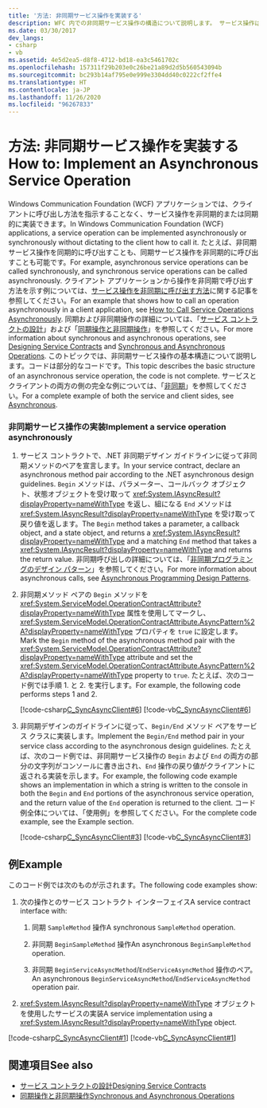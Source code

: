```yaml
---
title: '方法: 非同期サービス操作を実装する'
description: WFC 内での非同期サービス操作の構造について説明します。 サービス操作は、非同期的または同期的に実装できます。
ms.date: 03/30/2017
dev_langs:
- csharp
- vb
ms.assetid: 4e5d2ea5-d8f8-4712-bd18-ea3c5461702c
ms.openlocfilehash: 157311f29b203e0c26be21a89d2d5b560543094b
ms.sourcegitcommit: bc293b14af795e0e999e3304dd40c0222cf2ffe4
ms.translationtype: HT
ms.contentlocale: ja-JP
ms.lasthandoff: 11/26/2020
ms.locfileid: "96267833"
---
```

# <a name="how-to-implement-an-asynchronous-service-operation"></a><span data-ttu-id="1f610-104">方法: 非同期サービス操作を実装する</span><span class="sxs-lookup"><span data-stu-id="1f610-104">How to: Implement an Asynchronous Service Operation</span></span>

<span data-ttu-id="1f610-105">Windows Communication Foundation (WCF) アプリケーションでは、クライアントに呼び出し方法を指示することなく、サービス操作を非同期的または同期的に実装できます。</span><span class="sxs-lookup"><span data-stu-id="1f610-105">In Windows Communication Foundation (WCF) applications, a service operation can be implemented asynchronously or synchronously without dictating to the client how to call it.</span></span> <span data-ttu-id="1f610-106">たとえば、非同期サービス操作を同期的に呼び出すことも、同期サービス操作を非同期的に呼び出すことも可能です。</span><span class="sxs-lookup"><span data-stu-id="1f610-106">For example, asynchronous service operations can be called synchronously, and synchronous service operations can be called asynchronously.</span></span> <span data-ttu-id="1f610-107">クライアント アプリケーションから操作を非同期で呼び出す方法を示す例については、[サービス操作を非同期に呼び出す方法](./feature-details/how-to-call-wcf-service-operations-asynchronously.md)に関する記事を参照してください。</span><span class="sxs-lookup"><span data-stu-id="1f610-107">For an example that shows how to call an operation asynchronously in a client application, see [How to: Call Service Operations Asynchronously](./feature-details/how-to-call-wcf-service-operations-asynchronously.md).</span></span> <span data-ttu-id="1f610-108">同期および非同期操作の詳細については、「[サービス コントラクトの設計](designing-service-contracts.md)」および「[同期操作と非同期操作](synchronous-and-asynchronous-operations.md)」を参照してください。</span><span class="sxs-lookup"><span data-stu-id="1f610-108">For more information about synchronous and asynchronous operations, see [Designing Service Contracts](designing-service-contracts.md) and [Synchronous and Asynchronous Operations](synchronous-and-asynchronous-operations.md).</span></span> <span data-ttu-id="1f610-109">このトピックでは、非同期サービス操作の基本構造について説明します。コードは部分的なコードです。</span><span class="sxs-lookup"><span data-stu-id="1f610-109">This topic describes the basic structure of an asynchronous service operation, the code is not complete.</span></span> <span data-ttu-id="1f610-110">サービスとクライアントの両方の側の完全な例については、「[非同期](/previous-versions/dotnet/netframework-4.0/ms751505(v=vs.100))」を参照してください。</span><span class="sxs-lookup"><span data-stu-id="1f610-110">For a complete example of both the service and client sides, see [Asynchronous](/previous-versions/dotnet/netframework-4.0/ms751505(v=vs.100)).</span></span>  
  
### <a name="implement-a-service-operation-asynchronously"></a><span data-ttu-id="1f610-111">非同期サービス操作の実装</span><span class="sxs-lookup"><span data-stu-id="1f610-111">Implement a service operation asynchronously</span></span>  
  
1. <span data-ttu-id="1f610-112">サービス コントラクトで、.NET 非同期デザイン ガイドラインに従って非同期メソッドのペアを宣言します。</span><span class="sxs-lookup"><span data-stu-id="1f610-112">In your service contract, declare an asynchronous method pair according to the .NET asynchronous design guidelines.</span></span> <span data-ttu-id="1f610-113">`Begin` メソッドは、パラメーター、コールバック オブジェクト、状態オブジェクトを受け取って <xref:System.IAsyncResult?displayProperty=nameWithType> を返し、組になる `End` メソッドは <xref:System.IAsyncResult?displayProperty=nameWithType> を受け取って戻り値を返します。</span><span class="sxs-lookup"><span data-stu-id="1f610-113">The `Begin` method takes a parameter, a callback object, and a state object, and returns a <xref:System.IAsyncResult?displayProperty=nameWithType> and a matching `End` method that takes a <xref:System.IAsyncResult?displayProperty=nameWithType> and returns the return value.</span></span> <span data-ttu-id="1f610-114">非同期呼び出しの詳細については、「[非同期プログラミングのデザイン パターン](../../standard/asynchronous-programming-patterns/event-based-asynchronous-pattern-eap.md)」を参照してください。</span><span class="sxs-lookup"><span data-stu-id="1f610-114">For more information about asynchronous calls, see [Asynchronous Programming Design Patterns](../../standard/asynchronous-programming-patterns/event-based-asynchronous-pattern-eap.md).</span></span>  
  
2. <span data-ttu-id="1f610-115">非同期メソッド ペアの `Begin` メソッドを <xref:System.ServiceModel.OperationContractAttribute?displayProperty=nameWithType> 属性を使用してマークし、<xref:System.ServiceModel.OperationContractAttribute.AsyncPattern%2A?displayProperty=nameWithType> プロパティを `true` に設定します。</span><span class="sxs-lookup"><span data-stu-id="1f610-115">Mark the `Begin` method of the asynchronous method pair with the <xref:System.ServiceModel.OperationContractAttribute?displayProperty=nameWithType> attribute and set the <xref:System.ServiceModel.OperationContractAttribute.AsyncPattern%2A?displayProperty=nameWithType> property to `true`.</span></span> <span data-ttu-id="1f610-116">たとえば、次のコード例では手順 1. と 2. を実行します。</span><span class="sxs-lookup"><span data-stu-id="1f610-116">For example, the following code performs steps 1 and 2.</span></span>  
  
     [!code-csharp[C_SyncAsyncClient#6](../../../samples/snippets/csharp/VS_Snippets_CFX/c_syncasyncclient/cs/services.cs#6)]
     [!code-vb[C_SyncAsyncClient#6](../../../samples/snippets/visualbasic/VS_Snippets_CFX/c_syncasyncclient/vb/services.vb#6)]  
  
3. <span data-ttu-id="1f610-117">非同期デザインのガイドラインに従って、`Begin/End` メソッド ペアをサービス クラスに実装します。</span><span class="sxs-lookup"><span data-stu-id="1f610-117">Implement the `Begin/End` method pair in your service class according to the asynchronous design guidelines.</span></span> <span data-ttu-id="1f610-118">たとえば、次のコード例では、非同期サービス操作の `Begin` および `End` の両方の部分の文字列がコンソールに書き出され、`End` 操作の戻り値がクライアントに返される実装を示します。</span><span class="sxs-lookup"><span data-stu-id="1f610-118">For example, the following code example shows an implementation in which a string is written to the console in both the `Begin` and `End` portions of the asynchronous service operation, and the return value of the `End` operation is returned to the client.</span></span> <span data-ttu-id="1f610-119">コード例全体については、「使用例」を参照してください。</span><span class="sxs-lookup"><span data-stu-id="1f610-119">For the complete code example, see the Example section.</span></span>  
  
     [!code-csharp[C_SyncAsyncClient#3](../../../samples/snippets/csharp/VS_Snippets_CFX/c_syncasyncclient/cs/services.cs#3)]
     [!code-vb[C_SyncAsyncClient#3](../../../samples/snippets/visualbasic/VS_Snippets_CFX/c_syncasyncclient/vb/services.vb#3)]  
  
## <a name="example"></a><span data-ttu-id="1f610-120">例</span><span class="sxs-lookup"><span data-stu-id="1f610-120">Example</span></span>  

 <span data-ttu-id="1f610-121">このコード例では次のものが示されます。</span><span class="sxs-lookup"><span data-stu-id="1f610-121">The following code examples show:</span></span>  
  
1. <span data-ttu-id="1f610-122">次の操作とのサービス コントラクト インターフェイス</span><span class="sxs-lookup"><span data-stu-id="1f610-122">A service contract interface with:</span></span>  
  
    1. <span data-ttu-id="1f610-123">同期 `SampleMethod` 操作</span><span class="sxs-lookup"><span data-stu-id="1f610-123">A synchronous `SampleMethod` operation.</span></span>  
  
    2. <span data-ttu-id="1f610-124">非同期 `BeginSampleMethod` 操作</span><span class="sxs-lookup"><span data-stu-id="1f610-124">An asynchronous `BeginSampleMethod` operation.</span></span>  
  
    3. <span data-ttu-id="1f610-125">非同期 `BeginServiceAsyncMethod`/`EndServiceAsyncMethod` 操作のペア。</span><span class="sxs-lookup"><span data-stu-id="1f610-125">An asynchronous `BeginServiceAsyncMethod`/`EndServiceAsyncMethod` operation pair.</span></span>  
  
2. <span data-ttu-id="1f610-126"><xref:System.IAsyncResult?displayProperty=nameWithType> オブジェクトを使用したサービスの実装</span><span class="sxs-lookup"><span data-stu-id="1f610-126">A service implementation using a <xref:System.IAsyncResult?displayProperty=nameWithType> object.</span></span>  
  
 [!code-csharp[C_SyncAsyncClient#1](../../../samples/snippets/csharp/VS_Snippets_CFX/c_syncasyncclient/cs/services.cs#1)]
 [!code-vb[C_SyncAsyncClient#1](../../../samples/snippets/visualbasic/VS_Snippets_CFX/c_syncasyncclient/vb/services.vb#1)]  
  
## <a name="see-also"></a><span data-ttu-id="1f610-127">関連項目</span><span class="sxs-lookup"><span data-stu-id="1f610-127">See also</span></span>

- [<span data-ttu-id="1f610-128">サービス コントラクトの設計</span><span class="sxs-lookup"><span data-stu-id="1f610-128">Designing Service Contracts</span></span>](designing-service-contracts.md)
- [<span data-ttu-id="1f610-129">同期操作と非同期操作</span><span class="sxs-lookup"><span data-stu-id="1f610-129">Synchronous and Asynchronous Operations</span></span>](synchronous-and-asynchronous-operations.md)
